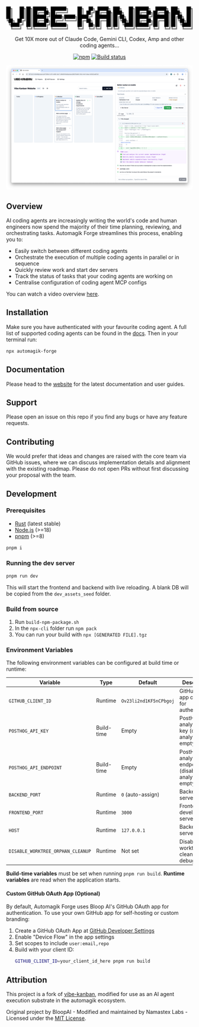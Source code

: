 <p align="center">
  <a href="https://automagikforge.com">
    <picture>
      <source srcset="frontend/public/automagik-forge-logo-dark.svg" media="(prefers-color-scheme: dark)">
      <source srcset="frontend/public/automagik-forge-logo.svg" media="(prefers-color-scheme: light)">
      <img src="frontend/public/automagik-forge-logo.svg" alt="Automagik Forge Logo">
    </picture>
  </a>
</p>

<p align="center">Get 10X more out of Claude Code, Gemini CLI, Codex, Amp and other coding agents...</p>
<p align="center">
  <a href="https://www.npmjs.com/package/automagik-forge"><img alt="npm" src="https://img.shields.io/npm/v/automagik-forge?style=flat-square" /></a>
  <a href="https://github.com/namastexlabs/automagik-forge/blob/main/.github/workflows/publish.yml"><img alt="Build status" src="https://img.shields.io/github/actions/workflow/status/namastexlabs/automagik-forge/.github%2Fworkflows%2Fpublish.yml?style=flat-square&branch=dev" /></a>
</p>

![](frontend/public/automagik-forge-screenshot-overview.png)

## Overview

AI coding agents are increasingly writing the world's code and human engineers now spend the majority of their time planning, reviewing, and orchestrating tasks. Automagik Forge streamlines this process, enabling you to:

- Easily switch between different coding agents
- Orchestrate the execution of multiple coding agents in parallel or in sequence
- Quickly review work and start dev servers
- Track the status of tasks that your coding agents are working on
- Centralise configuration of coding agent MCP configs

You can watch a video overview [here](https://youtu.be/TFT3KnZOOAk).

## Installation

Make sure you have authenticated with your favourite coding agent. A full list of supported coding agents can be found in the [docs](https://automagikforge.com/). Then in your terminal run:

```bash
npx automagik-forge
```

## Documentation

Please head to the [website](https://automagikforge.com) for the latest documentation and user guides.

## Support

Please open an issue on this repo if you find any bugs or have any feature requests.

## Contributing

We would prefer that ideas and changes are raised with the core team via GitHub issues, where we can discuss implementation details and alignment with the existing roadmap. Please do not open PRs without first discussing your proposal with the team.

## Development

### Prerequisites

- [Rust](https://rustup.rs/) (latest stable)
- [Node.js](https://nodejs.org/) (>=18)
- [pnpm](https://pnpm.io/) (>=8)

```bash
pnpm i
```

### Running the dev server

```bash
pnpm run dev
```

This will start the frontend and backend with live reloading. A blank DB will be copied from the `dev_assets_seed` folder.

### Build from source

1. Run `build-npm-package.sh`
2. In the `npx-cli` folder run `npm pack`
3. You can run your build with `npx [GENERATED FILE].tgz`


### Environment Variables

The following environment variables can be configured at build time or runtime:

| Variable | Type | Default | Description |
|----------|------|---------|-------------|
| `GITHUB_CLIENT_ID` | Runtime | `Ov23li2nd1KF5nCPbgoj` | GitHub OAuth app client ID for authentication |
| `POSTHOG_API_KEY` | Build-time | Empty | PostHog analytics API key (disables analytics if empty) |
| `POSTHOG_API_ENDPOINT` | Build-time | Empty | PostHog analytics endpoint (disables analytics if empty) |
| `BACKEND_PORT` | Runtime | `0` (auto-assign) | Backend server port |
| `FRONTEND_PORT` | Runtime | `3000` | Frontend development server port |
| `HOST` | Runtime | `127.0.0.1` | Backend server host |
| `DISABLE_WORKTREE_ORPHAN_CLEANUP` | Runtime | Not set | Disable git worktree cleanup (for debugging) |

**Build-time variables** must be set when running `pnpm run build`. **Runtime variables** are read when the application starts.

#### Custom GitHub OAuth App (Optional)

By default, Automagik Forge uses Bloop AI's GitHub OAuth app for authentication. To use your own GitHub app for self-hosting or custom branding:

1. Create a GitHub OAuth App at [GitHub Developer Settings](https://github.com/settings/developers)
2. Enable "Device Flow" in the app settings
3. Set scopes to include `user:email,repo`
4. Build with your client ID:
   ```bash
   GITHUB_CLIENT_ID=your_client_id_here pnpm run build
   ```

## Attribution

This project is a fork of [vibe-kanban](https://github.com/BloopAI/vibe-kanban), modified for use as an AI agent execution substrate in the automagik ecosystem.

Original project by BloopAI - Modified and maintained by Namastex Labs - Licensed under the [MIT License](LICENSE).
